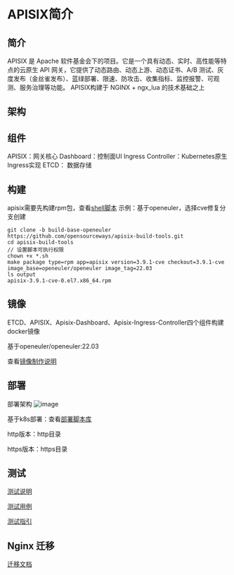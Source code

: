# APISIX简介
## 简介
APISIX 是 Apache 软件基金会下的项目。它是一个具有动态、实时、高性能等特点的云原生 API 网关，它提供了动态路由、动态上游、动态证书、A/B 测试、灰度发布（金丝雀发布）、蓝绿部署、限速、防攻击、收集指标、监控报警、可观测、服务治理等功能。
APISIX构建于 NGINX + ngx_lua 的技术基础之上
## 架构

## 组件
APISIX：网关核心
Dashboard：控制面UI
Ingress Controller：Kubernetes原生Ingress实现
ETCD： 数据存储
## 构建
apisix需要先构建rpm包，查看[shell脚本](https://github.com/opensourceways/apisix-build-tools)
示例：基于openeuler，选择cve修复分支创建
```
git clone -b build-base-openeuler https://github.com/opensourceways/apisix-build-tools.git
cd apisix-build-tools
// 设置脚本可执行权限
chown +x *.sh
make package type=rpm app=apisix version=3.9.1-cve checkout=3.9.1-cve image_base=openeuler/openeuler image_tag=22.03
ls output
apisix-3.9.1-cve-0.el7.x86_64.rpm
```
## 镜像
ETCD、APISIX、Apisix-Dashboard、Apisix-Ingress-Controller四个组件构建docker镜像

基于openeuler/openeuler:22.03

查看[镜像制作说明](https://github.com/opensourceways/apisix-docker/tree/build-base-openeuler/openeuler)

## 部署
部署架构
![image](https://github.com/user-attachments/assets/14ae7f64-78d5-4937-ae7b-8f9239f51f0a)

基于k8s部署：查看[部署脚本库](https://github.com/ssignik/apisix-kubernetes)

http版本：http目录

https版本：https目录

## 测试
[测试说明](https://github.com/ssignik/apisix-kubernetes/blob/main/migration/Migrate%20from%20NGINX%20to%20APISIX.md)

[测试用例](https://github.com/ssignik/apisix-kubernetes/tree/main/migration/example)

[测试指引](https://github.com/ssignik/apisix-kubernetes/blob/main/test/test-case.md)

## Nginx 迁移
[迁移文档](https://github.com/ssignik/apisix-kubernetes/blob/main/migration)
